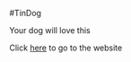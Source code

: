 #TinDog

Your dog will love this

Click [here](https://sudip-modi.github.io/tindog/) to go to the website

